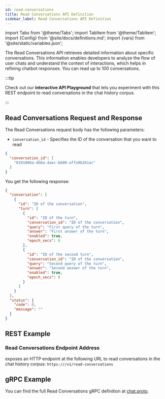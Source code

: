 ```yaml
---
id: read-conversations
title: Read Conversations API Definition
sidebar_label: Read Conversations API Definition
---
```


import Tabs from '@theme/Tabs';
import TabItem from '@theme/TabItem';
import {Config} from '@site/docs/definitions.md';
import {vars} from '@site/static/variables.json';

The Read Conversations API retrieves detailed information about specific 
conversations. This information enables developers to analyze the flow of 
user chats and understand the context of interactions, which helps in 
refining chatbot responses. You can read up to 100 conversations.

:::tip

Check out our **interactive API Playground** that lets you experiment with this 
REST endpoint to read conversations in the chat history corpus.

:::

## Read Conversations Request and Response

The Read Conversations request body has the following parameters:

* `conversation_id` - Specifies the ID of the conversation that you want to read

```json
{
  "conversation_id": [
    "0191086a-4b8a-4aec-b600-affa9b261ac"
  ]
}
```

You get the following response:


```json
{
  "conversation": [
    {
      "id": "ID of the conversation",
      "turn": [
        {
          "id": "ID of the turn",
          "conversation_id": "ID of the conversation",
          "query": "First query of the turn",
          "answer": "First answer of the turn",
          "enabled": true,
          "epoch_secs": 0
        },
        {
          "id": "ID of the second turn",
          "conversation_id": "ID of the conversation",
          "query": "Second query of the turn",
          "answer": "Second answer of the turn",
          "enabled": true,
          "epoch_secs": 0
        }
      ]
    }
  ],
  "status": {
    "code": 0,
    "message": ""
  }
}
```

## REST Example

### Read Conversations Endpoint Address

<Config v="names.product"/> exposes an HTTP endpoint at the following URL
to read conversations in the chat history corpus:
<code>https://<Config v="domains.rest.indexing"/>/v1/read-conversations</code>

## gRPC Example

You can find the full Read Conversations gRPC definition at [chat.proto](https://github.com/vectara/protos/blob/main/chat.proto).
